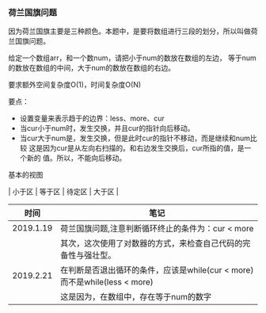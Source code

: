 ### 荷兰国旗问题

因为荷兰国旗主要是三种颜色。本题中，是要将数组进行三段的划分，所以叫做荷兰国旗问题。

给定一个数组arr，和一个数num，请把小于num的数放在数组的左边，
等于num的数放在数组的中间，大于num的数放在数组的右边。

要求额外空间复杂度O(1)，时间复杂度O(N)

要点：

- 设置变量来表示趋于的边界：less、more、cur
- 当cur小于num时，发生交换，并且cur的指针向后移动。
- 当cur大于num是，发生交换，但是此时cur的指针不移动，而是继续和num比较
        这是因为cur是从左向右扫描的。和右边发生交换后，cur所指的值，是一个新的
        值。所以，不能向后移动。 
        
        
基本的视图

| 小于区 | 等于区 | 待定区 | 大于区 |


 时间 | 笔记 |
|---|---|
|2019.1.19|荷兰国旗问题,注意判断循环终止的条件为：cur < more
|   |其次，这次使用了对数器的方式，来检查自己代码的完备性与强壮型。|
|2019.2.21|在判断是否退出循环的条件，应该是while(cur < more) 而不是while(less < more)|
|    |这是因为，在数组中，存在等于num的数字|